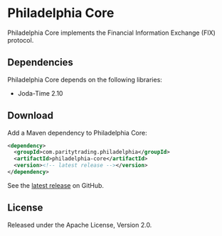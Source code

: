 # Philadelphia Core

Philadelphia Core implements the Financial Information Exchange (FIX) protocol.

## Dependencies

Philadelphia Core depends on the following libraries:

- Joda-Time 2.10

## Download

Add a Maven dependency to Philadelphia Core:

```xml
<dependency>
  <groupId>com.paritytrading.philadelphia</groupId>
  <artifactId>philadelphia-core</artifactId>
  <version><!-- latest release --></version>
</dependency>
```

See the [latest release][] on GitHub.

  [latest release]: https://github.com/paritytrading/philadelphia/releases/latest

## License

Released under the Apache License, Version 2.0.
